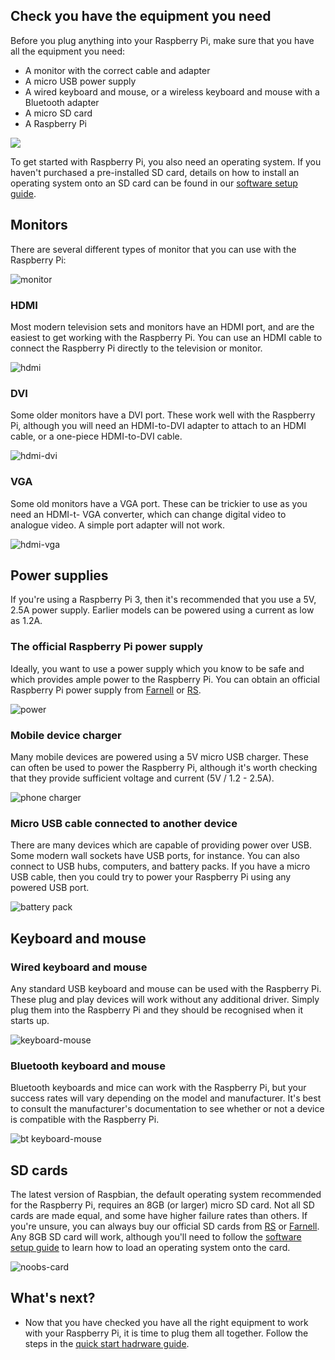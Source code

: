 ## Check you have the equipment you need

Before you plug anything into your Raspberry Pi, make sure that you have all the equipment you need:

- A monitor with the correct cable and adapter
- A micro USB power supply
- A wired keyboard and mouse, or a wireless keyboard and mouse with a Bluetooth adapter
- A micro SD card
- A Raspberry Pi

![](images/all-the-things.png)

To get started with Raspberry Pi, you also need an operating system. If you haven't purchased a pre-installed SD card, details on how to install an operating system onto an SD card can be found in our [software setup guide](https://www.raspberrypi.org/learning/help-software-guide). 

## Monitors

There are several different types of monitor that you can use with the Raspberry Pi:

![monitor](images/monitor.png)

### HDMI

Most modern television sets and monitors have an HDMI port, and are the easiest to get working with the Raspberry Pi. You can use an HDMI cable to connect the Raspberry Pi directly to the television or monitor.

![hdmi](images/hdmi-cable.png)

### DVI

Some older monitors have a DVI port. These work well with the Raspberry Pi, although you will need an HDMI-to-DVI adapter to attach to an HDMI cable, or a one-piece HDMI-to-DVI cable.

![hdmi-dvi](images/hdmi-dvi.jpg)

### VGA

Some old monitors have a VGA port. These can be trickier to use as you need an HDMI-t- VGA converter, which can change digital video to analogue video. A simple port adapter will not work.

![hdmi-vga](images/hdmi-vga.jpg)

## Power supplies

If you're using a Raspberry Pi 3, then it's recommended that you use a 5V, 2.5A power supply. Earlier models can be powered using a current as low as 1.2A.

### The official Raspberry Pi power supply

Ideally, you want to use a power supply which you know to be safe and which provides ample power to the Raspberry Pi. You can obtain an official Raspberry Pi power supply from [Farnell](http://cpc.farnell.com/stontronics/t5875dv/psu-raspberry-pi-5v-2-5a-multi/dp/SC14025) or [RS](http://uk.rs-online.com/web/p/plug-in-power-supply/9098126/).

![power](images/Power_Supply.png)

### Mobile device charger

Many mobile devices are powered using a 5V micro USB charger. These can often be used to power the Raspberry Pi, although it's worth checking that they provide sufficient voltage and current (5V / 1.2 - 2.5A).

![phone charger](images/phone-charger.jpg)

### Micro USB cable connected to another device

There are many devices which are capable of providing power over USB. Some modern wall sockets have USB ports, for instance. You can also connect to USB hubs, computers, and battery packs. If you have a micro USB cable, then you could try to power your Raspberry Pi using any powered USB port.

![battery pack](images/usb-power-pack.png)

## Keyboard and mouse

### Wired keyboard and mouse

Any standard USB keyboard and mouse can be used with the Raspberry Pi. These plug and play devices will work without any additional driver. Simply plug them into the Raspberry Pi and they should be recognised when it starts up.

![keyboard-mouse](images/keyboard-mouse.png)

### Bluetooth keyboard and mouse

Bluetooth keyboards and mice can work with the Raspberry Pi, but your success rates will vary depending on the model and manufacturer. It's best to consult the manufacturer's documentation to see whether or not a device is compatible with the Raspberry Pi.

![bt keyboard-mouse](images/bt-keyboard-mouse.png)

## SD cards

The latest version of Raspbian, the default operating system recommended for the Raspberry Pi, requires an 8GB (or larger) micro SD card. Not all SD cards are made equal, and some have higher failure rates than others. If you're unsure, you can always buy our official SD cards from [RS](http://uk.rs-online.com/web/p/secure-digital-cards/9176317/) or [Farnell](https://cpc.farnell.com/sandisk/sdsdqu-008g-bmut/microsd-card-8gb-class-10-noobs/dp/SC13797?COM=main-search%20CMPNULL). Any 8GB SD card will work, although you'll need to follow the [software setup guide](https://www.raspberrypi.org/learning/help-software-guide) to learn how to load an operating system onto the card.

![noobs-card](images/noobs-card.png)

## What's next?
- Now that you have checked you have all the right equipment to work with your Raspberry Pi, it is time to plug them all together. Follow the steps in the [quick start hadrware guide](quickstart.md).
